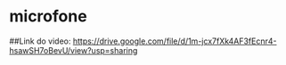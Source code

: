 # microfone

##Link do video: https://drive.google.com/file/d/1m-jcx7fXk4AF3fEcnr4-hsawSH7oBevU/view?usp=sharing
